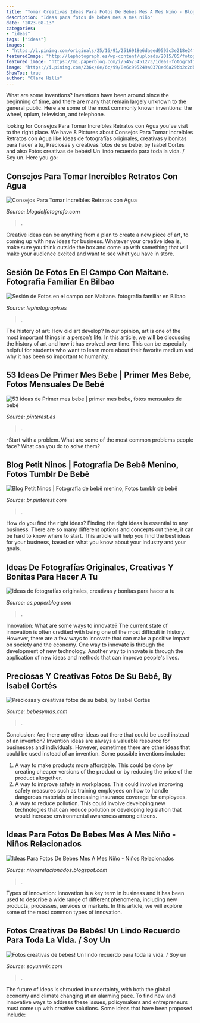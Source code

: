 ```yaml
---
title: "Tomar Creativas Ideas Para Fotos De Bebes Mes A Mes Niño - Blog Petit Ninos"
description: "Ideas para fotos de bebes mes a mes niño"
date: "2023-08-13"
categories:
- "ideas"
tags: ["ideas"]
images:
- "https://i.pinimg.com/originals/25/16/91/2516918e6daeed9593c3e218e24fcf9d.jpg"
featuredImage: "http://lephotograph.es/wp-content/uploads/2015/05/fotografa-de-bebes-en-españa.jpg"
featured_image: "https://m1.paperblog.com/i/545/5451273/ideas-fotografias-originales-creativas-bonita-L-rLQglv.jpeg"
image: "https://i.pinimg.com/236x/8e/6c/99/8e6c995249a0378ed6a29bb2c2db55b1.jpg"
ShowToc: true
author: "Clare Hills"
---
```



What are some inventions?
Inventions have been around since the beginning of time, and there are many that remain largely unknown to the general public. Here are some of the most commonly known inventions: the wheel, opium, television, and telephone.

	

		
looking for Consejos Para Tomar Increíbles Retratos con Agua you've visit to the right place. We have 8 Pictures about Consejos Para Tomar Increíbles Retratos con Agua like Ideas de fotografías originales, creativas y bonitas para hacer a tu, Preciosas y creativas fotos de su bebé, by Isabel Cortés and also Fotos creativas de bebés! Un lindo recuerdo para toda la vida. / Soy un. Here you go:
		
    
## Consejos Para Tomar Increíbles Retratos Con Agua

<img loading=lazy src="http://www.blogdelfotografo.com/wp-content/uploads/2014/10/Gonzalo-Merat.jpg" onerror="this.onerror=null;this.src='https://tse4.mm.bing.net/th?id=OIP.ffj_5A7y2XJYYPzOeQYItwHaJk&amp;pid=15.1';" alt="Consejos Para Tomar Increíbles Retratos con Agua">

_Source: blogdelfotografo.com_

>. 

	

Creative ideas can be anything from a plan to create a new piece of art, to coming up with new ideas for business. Whatever your creative idea is, make sure you think outside the box and come up with something that will make your audience excited and want to see what you have in store.

    
## Sesión De Fotos En El Campo Con Maitane. Fotografia Familiar En Bilbao

<img loading=lazy src="http://lephotograph.es/wp-content/uploads/2015/05/fotografa-de-bebes-en-españa.jpg" onerror="this.onerror=null;this.src='https://tse1.mm.bing.net/th?id=OIP.0ww1M1aeSbcFDVYGn7mwCgHaHc&amp;pid=15.1';" alt="Sesión de Fotos en el campo con Maitane. fotografia familiar en Bilbao">

_Source: lephotograph.es_

>. 

	

The history of art: How did art develop?
In our opinion, art is one of the most important things in a person’s life. In this article, we will be discussing the history of art and how it has evolved over time. This can be especially helpful for students who want to learn more about their favorite medium and why it has been so important to humanity.

    
## 53 Ideas De Primer Mes Bebe | Primer Mes Bebe, Fotos Mensuales De Bebé

<img loading=lazy src="https://i.pinimg.com/236x/8e/6c/99/8e6c995249a0378ed6a29bb2c2db55b1.jpg" onerror="this.onerror=null;this.src='https://tse1.mm.bing.net/th?id=OIP.o45xW-r4n5fGBEXeOA2FAwAAAA&amp;pid=15.1';" alt="53 ideas de Primer mes bebe | primer mes bebe, fotos mensuales de bebé">

_Source: pinterest.es_

>. 

	

-Start with a problem. What are some of the most common problems people face? What can you do to solve them? 

    
## Blog Petit Ninos | Fotografia De Bebê Menino, Fotos Tumblr De Bebê

<img loading=lazy src="https://i.pinimg.com/originals/25/16/91/2516918e6daeed9593c3e218e24fcf9d.jpg" onerror="this.onerror=null;this.src='https://tse3.mm.bing.net/th?id=OIP.Lto2FX8WK-NGC5-cJrDgAgHaJP&amp;pid=15.1';" alt="Blog Petit Ninos | Fotografia de bebê menino, Fotos tumblr de bebê">

_Source: br.pinterest.com_

>. 

	

How do you find the right ideas?
Finding the right ideas is essential to any business. There are so many different options and concepts out there, it can be hard to know where to start. This article will help you find the best ideas for your business, based on what you know about your industry and your goals.

    
## Ideas De Fotografías Originales, Creativas Y Bonitas Para Hacer A Tu

<img loading=lazy src="https://m1.paperblog.com/i/545/5451273/ideas-fotografias-originales-creativas-bonita-L-rLQglv.jpeg" onerror="this.onerror=null;this.src='https://tse4.mm.bing.net/th?id=OIP.kWu0LpnqRPnCImEbGJ6_PgAAAA&amp;pid=15.1';" alt="Ideas de fotografías originales, creativas y bonitas para hacer a tu">

_Source: es.paperblog.com_

>. 

	

Innovation: What are some ways to innovate?
The current state of innovation is often credited with being one of the most difficult in history. However, there are a few ways to innovate that can make a positive impact on society and the economy. One way to innovate is through the development of new technology. Another way to innovate is through the application of new ideas and methods that can improve people's lives.

    
## Preciosas Y Creativas Fotos De Su Bebé, By Isabel Cortés

<img loading=lazy src="https://i.blogs.es/4214f6/650_1000_10325773763_430ca09a2e_z/450_1000.jpg" onerror="this.onerror=null;this.src='https://tse1.mm.bing.net/th?id=OIP.71eGqrSPWZ7-FmBkvsdOswAAAA&amp;pid=15.1';" alt="Preciosas y creativas fotos de su bebé, by Isabel Cortés">

_Source: bebesymas.com_

>. 

	

Conclusion: Are there any other ideas out there that could be used instead of an invention?
Invention ideas are always a valuable resource for businesses and individuals. However, sometimes there are other ideas that could be used instead of an invention. Some possible inventions include:
1. A way to make products more affordable. This could be done by creating cheaper versions of the product or by reducing the price of the product altogether.
2. A way to improve safety in workplaces. This could involve improving safety measures such as training employees on how to handle dangerous materials or increasing insurance coverage for employees.
3. A way to reduce pollution. This could involve developing new technologies that can reduce pollution or developing legislation that would increase environmental awareness among citizens.

    
## Ideas Para Fotos De Bebes Mes A Mes Niño - Niños Relacionados

<img loading=lazy src="https://cursodeorganizaciondelhogar.com/wp-content/uploads/2017/08/ideas-para-la-fotografía-que-enmarca-los-primeros-doce-meses-del-bebe-5.jpg" onerror="this.onerror=null;this.src='https://tse4.mm.bing.net/th?id=OIP.nyogOynE5zLEusxaQHts3AHaJD&amp;pid=15.1';" alt="Ideas Para Fotos De Bebes Mes A Mes Niño - Niños Relacionados">

_Source: ninosrelacionados.blogspot.com_

>. 

	

Types of innovation:
Innovation is a key term in business and it has been used to describe a wide range of different phenomena, including new products, processes, services or markets. In this article, we will explore some of the most common types of innovation.

    
## Fotos Creativas De Bebés! Un Lindo Recuerdo Para Toda La Vida. / Soy Un

<img loading=lazy src="http://3.bp.blogspot.com/-y_8ROj7Wx2Q/VdoR3CiLUBI/AAAAAAAAQ6s/qvYkaHd57qM/s1600/mellis%2B%25284%2529.jpg" onerror="this.onerror=null;this.src='https://tse1.mm.bing.net/th?id=OIP.i8viv5202ya0xMhrpY-3qAHaHb&amp;pid=15.1';" alt="Fotos creativas de bebés! Un lindo recuerdo para toda la vida. / Soy un">

_Source: soyunmix.com_

>. 

	

The future of ideas is shrouded in uncertainty, with both the global economy and climate changing at an alarming pace. To find new and innovative ways to address these issues, policymakers and entrepreneurs must come up with creative solutions. Some ideas that have been proposed include: 

